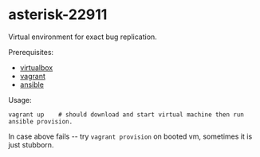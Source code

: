 asterisk-22911
==============

Virtual environment for exact bug replication.

Prerequisites:
- [virtualbox](https://www.virtualbox.org/wiki/Downloads)
- [vagrant](http://downloads.vagrantup.com/)
- [ansible](http://www.ansibleworks.com/docs/intro_installation.html)

Usage:

    vagrant up    # should download and start virtual machine then run ansible provision.
    
In case above fails -- try `vagrant provision` on booted vm, sometimes it is just stubborn.
